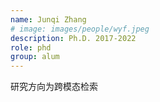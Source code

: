 ```yaml
---
name: Junqi Zhang
# image: images/people/wyf.jpeg
description: Ph.D. 2017-2022
role: phd 
group: alum
--- 
```


研究方向为跨模态检索
